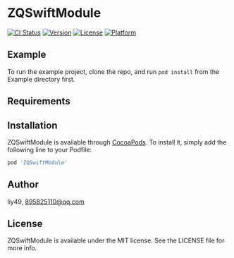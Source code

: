 # ZQSwiftModule

[![CI Status](https://img.shields.io/travis/liy49/ZQSwiftModule.svg?style=flat)](https://travis-ci.org/liy49/ZQSwiftModule)
[![Version](https://img.shields.io/cocoapods/v/ZQSwiftModule.svg?style=flat)](https://cocoapods.org/pods/ZQSwiftModule)
[![License](https://img.shields.io/cocoapods/l/ZQSwiftModule.svg?style=flat)](https://cocoapods.org/pods/ZQSwiftModule)
[![Platform](https://img.shields.io/cocoapods/p/ZQSwiftModule.svg?style=flat)](https://cocoapods.org/pods/ZQSwiftModule)

## Example

To run the example project, clone the repo, and run `pod install` from the Example directory first.

## Requirements

## Installation

ZQSwiftModule is available through [CocoaPods](https://cocoapods.org). To install
it, simply add the following line to your Podfile:

```ruby
pod 'ZQSwiftModule'
```

## Author

liy49, 895825110@qq.com

## License

ZQSwiftModule is available under the MIT license. See the LICENSE file for more info.
